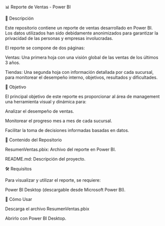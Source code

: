 📊 Reporte de Ventas - Power BI

📌 Descripción

Este repositorio contiene un reporte de ventas desarrollado en Power BI. 
Los datos utilizados han sido debidamente anonimizados para garantizar la privacidad de las personas y empresas involucradas.

El reporte se compone de dos páginas:

Ventas: Una primera hoja con una visión global de las ventas de los últimos 3 años. 

Tiendas: Una segunda hoja con información detallada por cada sucursal, para monitorear el desempeño interno, objetivos, resultados y dificultades.

🎯 Objetivo

El principal objetivo de este reporte es proporcionar al área de management una herramienta visual y dinámica para:

Analizar el desempeño de ventas.

Monitorear el progreso mes a mes de cada sucursal.

Facilitar la toma de decisiones informadas basadas en datos.

📂 Contenido del Repositorio

ResumenVentas.pbix: Archivo del reporte en Power BI.

README.md: Descripción del proyecto.

🛠️ Requisitos

Para visualizar y utilizar el reporte, se requiere:

Power BI Desktop (descargable desde Microsoft Power BI).

🚀 Cómo Usar

Descarga el archivo ResumenVentas.pbix

Abrirlo con Power BI Desktop.
